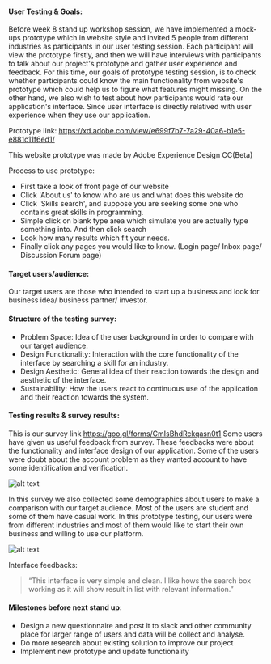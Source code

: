 #### User Testing & Goals:
Before week 8 stand up workshop session, we have implemented a mock-ups prototype which in website style and invited 5 people from different industries as participants in our user testing session. Each participant will view the prototype firstly, and then we will have interviews with participants to talk about our project's prototype and gather user experience and feedback. For this time, our goals of prototype testing session, is to check whether participants could know the main functionality from website's prototype which could help us to figure what features might missing. On the other hand, we also wish to test about how participants would rate our application's interface. Since user interface is directly relatived with user experience when they use our application.


Prototype link: https://xd.adobe.com/view/e699f7b7-7a29-40a6-b1e5-e881c11f6ed1/

This website prototype was made by Adobe Experience Design CC(Beta)

Process to use prototype:
- First take a look of front page of our website
- Click 'About us' to know who are us and what does this website do
- Click 'Skills search', and suppose you are seeking some one who contains great skills in programming.
- Simple click on blank type area which simulate you are actually type something into. And then click search
- Look how many results which fit your needs.
- Finally click any pages you would like to know. (Login page/ Inbox page/ Discussion Forum page)





#### Target users/audience:
Our target users are those who intended to start up a business and look for business idea/ business partner/ investor. 


#### Structure of the testing survey:
-	Problem Space: Idea of the user background in order to compare with our target audience. 
-	Design Functionality: Interaction with the core functionality of the interface by searching a skill for an industry.
-	Design Aesthetic: General idea of their reaction towards the design and aesthetic of the interface.
-	Sustainability: How the users react to continuous use of the application and their reaction towards the system. 


#### Testing results & survey results: 

This is our survey link https://goo.gl/forms/CmIsBhdRckqasn0t1
Some users have given us useful feedback from survey. These feedbacks were about the functionality and interface design of our application. Some of the users were doubt about the account problem as they wanted account to have some identification and verification. 

![alt text](https://github.com/deco3500-2017/teamhighfive/blob/master/Week%208%20Stand%20Up/12.png)


In this survey we also collected some demographics about users to make a comparison with our target audience. Most of the users are student and some of them have casual work. In this prototype testing, our users were from different industries and most of them would like to start their own business and willing to use our platform. 

![alt text](https://github.com/deco3500-2017/teamhighfive/blob/master/Week%208%20Stand%20Up/1.png)

Interface feedbacks:

> “This interface is very simple and clean. I like hows the search box working as it will show result in list with relevant information.” 



#### Milestones before next stand up:
- Design a new questionnaire and post it to slack and other community place for larger range of users and data will be collect and analyse. 
- Do more research about existing solution to improve our project
- Implement new prototype and update functionality
